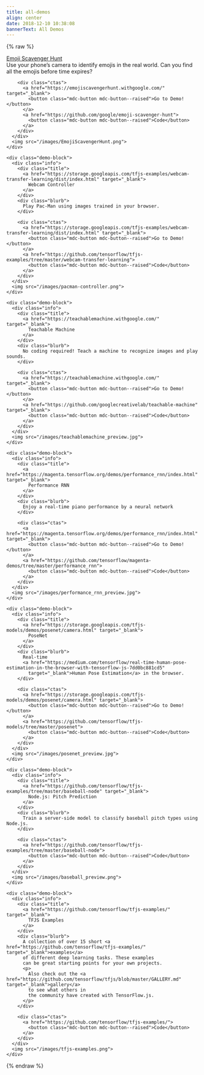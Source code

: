 ```yaml
---
title: all-demos
align: center
date: 2018-12-10 10:38:08
bannerText: All Demos
---
```


{% raw %}

<div class="content">
  <div class="demos">
    <div class="demo-block">
      <div class="info">
        <div class="title">
          <a href="https://emojiscavengerhunt.withgoogle.com/" target="_blank">Emoji Scavenger Hunt</a>
        </div>
        <div class="blurb">
          Use your phone’s camera to identify emojis in the real world. Can you find all the emojis before time
          expires?
        </div>

        <div class="ctas">
          <a href="https://emojiscavengerhunt.withgoogle.com/" target="_blank">
            <button class="mdc-button mdc-button--raised">Go to Demo!</button>
          </a>
          <a href="https://github.com/google/emoji-scavenger-hunt">
            <button class="mdc-button mdc-button--raised">Code</button>
          </a>
        </div>
      </div>
      <img src="/images/EmojiScavengerHunt.png">
    </div>

    <div class="demo-block">
      <div class="info">
        <div class="title">
          <a href="https://storage.googleapis.com/tfjs-examples/webcam-transfer-learning/dist/index.html" target="_blank">
            Webcam Controller
          </a>
        </div>
        <div class="blurb">
          Play Pac-Man using images trained in your browser.
        </div>

        <div class="ctas">
          <a href="https://storage.googleapis.com/tfjs-examples/webcam-transfer-learning/dist/index.html" target="_blank">
            <button class="mdc-button mdc-button--raised">Go to Demo!</button>
          </a>
          <a href="https://github.com/tensorflow/tfjs-examples/tree/master/webcam-transfer-learning">
            <button class="mdc-button mdc-button--raised">Code</button>
          </a>
        </div>
      </div>
      <img src="/images/pacman-controller.png">
    </div>

    <div class="demo-block">
      <div class="info">
        <div class="title">
          <a href="https://teachablemachine.withgoogle.com/" target="_blank">
            Teachable Machine
          </a>
        </div>
        <div class="blurb">
          No coding required! Teach a machine to recognize images and play sounds.
        </div>

        <div class="ctas">
          <a href="https://teachablemachine.withgoogle.com/" target="_blank">
            <button class="mdc-button mdc-button--raised">Go to Demo!</button>
          </a>
          <a href="https://github.com/googlecreativelab/teachable-machine" target="_blank">
            <button class="mdc-button mdc-button--raised">Code</button>
          </a>
        </div>
      </div>
      <img src="/images/teachablemachine_preview.jpg">
    </div>

    <div class="demo-block">
      <div class="info">
        <div class="title">
          <a href="https://magenta.tensorflow.org/demos/performance_rnn/index.html" target="_blank">
            Performance RNN
          </a>
        </div>
        <div class="blurb">
          Enjoy a real-time piano performance by a neural network
        </div>

        <div class="ctas">
          <a href="https://magenta.tensorflow.org/demos/performance_rnn/index.html" target="_blank">
            <button class="mdc-button mdc-button--raised">Go to Demo!</button>
          </a>
          <a href="https://github.com/tensorflow/magenta-demos/tree/master/performance_rnn">
            <button class="mdc-button mdc-button--raised">Code</button>
          </a>
        </div>
      </div>
      <img src="/images/performance_rnn_preview.jpg">
    </div>

    <div class="demo-block">
      <div class="info">
        <div class="title">
          <a href="https://storage.googleapis.com/tfjs-models/demos/posenet/camera.html" target="_blank">
            PoseNet
          </a>
        </div>
        <div class="blurb">
          Real-time
          <a href="https://medium.com/tensorflow/real-time-human-pose-estimation-in-the-browser-with-tensorflow-js-7dd0bc881cd5"
            target="_blank">Human Pose Estimation</a> in the browser.
        </div>

        <div class="ctas">
          <a href="https://storage.googleapis.com/tfjs-models/demos/posenet/camera.html" target="_blank">
            <button class="mdc-button mdc-button--raised">Go to Demo!</button>
          </a>
          <a href="https://github.com/tensorflow/tfjs-models/tree/master/posenet">
            <button class="mdc-button mdc-button--raised">Code</button>
          </a>
        </div>
      </div>
      <img src="/images/posenet_preview.jpg">
    </div>

    <div class="demo-block">
      <div class="info">
        <div class="title">
          <a href="https://github.com/tensorflow/tfjs-examples/tree/master/baseball-node" target="_blank">
            Node.js: Pitch Prediction
          </a>
        </div>
        <div class="blurb">
          Train a server-side model to classify baseball pitch types using Node.js.
        </div>

        <div class="ctas">
          <a href="https://github.com/tensorflow/tfjs-examples/tree/master/baseball-node">
            <button class="mdc-button mdc-button--raised">Code</button>
          </a>
        </div>
      </div>
      <img src="/images/baseball_preview.png">
    </div>

    <div class="demo-block">
      <div class="info">
        <div class="title">
          <a href="https://github.com/tensorflow/tfjs-examples/" target="_blank">
            TFJS Examples
          </a>
        </div>
        <div class="blurb">
          A collection of over 15 short <a href="https://github.com/tensorflow/tfjs-examples/" target="_blank">examples</a>
          of different deep learning tasks. These examples
          can be great starting points for your own projects.
          <p>
            Also check out the <a href="https://github.com/tensorflow/tfjs/blob/master/GALLERY.md" target="_blank">gallery</a>
            to see what others in
            the community have created with TensorFlow.js.
          </p>
        </div>

        <div class="ctas">
          <a href="https://github.com/tensorflow/tfjs-examples/">
            <button class="mdc-button mdc-button--raised">Code</button>
          </a>
        </div>
      </div>
      <img src="/images/tfjs-examples.png">
    </div>
  </div>
</div>

{% endraw %}
